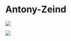 # Antony-Zeind
![](https://komarev.com/ghpvc/?username=Zeidant39&color=blue)

![](https://github-readme-stats.vercel.app/api?username=Zeindat&bg_color=10,3b01f3,b401f3&title_color=fff&text_color=fff)
